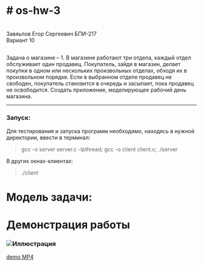 # # os-hw-3
<br/> Завяьлов Егор Сергеевич БПИ-217<br/> Вариант 10

## 
Задача о магазине – 1. В магазине работают три отдела, каждый отдел обслуживает один продавец. Покупатель, зайдя в магазин, делает покупки в одном или нескольких произвольных отделах, обходя их в произвольном порядке. Если в выбранном отделе
продавец не свободен, покупатель становится в очередь и засыпает,
пока продавец не освободится. Создать приложение, моделирующее рабочий день магазина.

---- 
### Запуск:

Для тестирования и запуска программ необходимо,
находясь в нужной директории, ввести в терминал:

> gcc -o server server.c -lpthread;
> gcc -o client client.c;
> ./server <port>

В других окнах-клиентах:
> ./client <ip> <port>
# Модель задачи:

  
  
# Демонстрация работы 
  ### ![Иллюстрация](https://github.com/obadoraibu/os-hw-3/4-5/1.png)
  [demo MP4](https://github.com/obadoraibu/os-hw-3/blob/main/4-5/IMG_8028.MP4)
